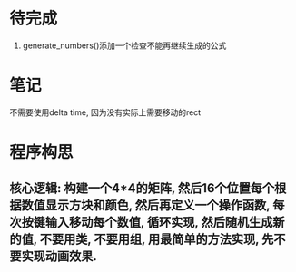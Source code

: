 # 待完成
1. generate_numbers()添加一个检查不能再继续生成的公式

#  笔记

不需要使用delta time, 因为没有实际上需要移动的rect


# 程序构思
## 核心逻辑: 构建一个4*4的矩阵, 然后16个位置每个根据数值显示方块和颜色, 然后再定义一个操作函数, 每次按键输入移动每个数值, 循环实现, 然后随机生成新的值, 不要用类, 不要用组, 用最简单的方法实现, 先不要实现动画效果.
